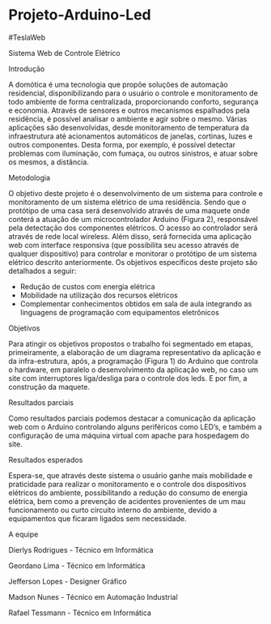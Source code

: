 # Projeto-Arduino-Led

#TeslaWeb

Sistema Web de Controle Elétrico

Introdução

A domótica é uma tecnologia que propõe soluções de automação residencial, disponibilizando para o usuário o controle e monitoramento de todo ambiente de forma centralizada, proporcionando conforto, segurança e economia. Através de sensores e outros mecanismos espalhados pela residência, é possível analisar o ambiente e agir sobre o mesmo. Várias aplicações são desenvolvidas, desde monitoramento de temperatura da infraestrutura até acionamentos automáticos de janelas, cortinas, luzes e outros componentes. Desta forma, por exemplo, é possível detectar problemas com iluminação, com fumaça, ou outros sinistros, e atuar sobre os mesmos, a distância.

Metodologia

 O objetivo deste projeto é o desenvolvimento de um sistema para controle e monitoramento de um sistema elétrico de uma residência. Sendo que o protótipo de uma casa será desenvolvido através de uma maquete onde conterá a atuação de um microcontrolador Arduino (Figura 2), responsável pela detectação dos componentes elétricos. O acesso ao controlador será através de rede local wireless. Além disso, será fornecida uma aplicação web com interface responsiva (que possibilita seu acesso através de qualquer dispositivo) para controlar e monitorar o protótipo de um sistema elétrico descrito anteriormente. Os objetivos específicos deste projeto são detalhados a seguir:
 - Redução de custos com energia elétrica
 - Mobilidade na utilização dos recursos elétricos
 - Complementar conhecimentos obtidos em sala de aula integrando as linguagens de programação com equipamentos eletrônicos

 Objetivos

 Para atingir os objetivos propostos o trabalho foi segmentado em etapas, primeiramente, a elaboração de um diagrama representativo da aplicação e da infra-estrutura, após, a programação (Figura 1) do Arduino que controla o hardware, em paralelo o desenvolvimento da aplicação web, no caso um site com interruptores liga/desliga para o controle dos leds. E por fim, a construção da maquete.

 Resultados parciais

  Como resultados parciais podemos destacar a comunicação da aplicação web com o Arduino controlando alguns periféricos como LED’s, e também a configuração de uma máquina virtual com apache para hospedagem do site.

  Resultados esperados

  Espera-se, que através deste sistema o usuário ganhe mais mobilidade e praticidade para realizar o monitoramento e o controle dos dispositivos elétricos do ambiente, possibilitando a redução do consumo de energia elétrica, bem como a prevenção de acidentes provenientes de um mau funcionamento ou curto circuito interno do ambiente, devido a equipamentos que ficaram ligados sem necessidade.  

  A equipe

  Dierlys Rodrigues - Técnico em Informática

  Geordano Lima - Técnico em Informática

  Jefferson Lopes - Designer Gráfico

  Madson Nunes - Técnico em Automação Industrial

  Rafael Tessmann - Técnico em Informática
  
